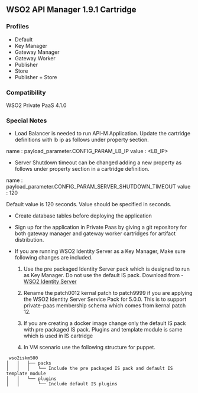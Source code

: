 ## WSO2 API Manager 1.9.1 Cartridge

### Profiles

   - Default
   - Key Manager
   - Gateway Manager
   - Gateway Worker 
   - Publisher
   - Store 
   - Publisher + Store

### Compatibility

WSO2 Private PaaS 4.1.0

### Special Notes

- Load Balancer is needed to run API-M Application. Update the cartridge definitions with lb ip as follows under property section.

name : payload_parameter.CONFIG_PARAM_LB_IP 
value : <LB_IP>

- Server Shutdown timeout can be changed adding a new property as follows under property section in a cartridge definition.

name : payload_parameter.CONFIG_PARAM_SERVER_SHUTDOWN_TIMEOUT 
value : 120 

Default value is 120 seconds. Value should be specified in seconds.

- Create database tables before deploying the application

- Sign up for the application in Private Paas by giving a git repository for both gateway manager and gateway worker
 cartridges for artifact distribution. 
 
- If you are running WSO2 Identity Server as a Key Manager, Make sure following changes are included.
  
  1. Use the pre packaged Identity Server pack which is designed to run as Key Manager. Do not use the default IS pack.
     Download from  - [WSO2 Identity Server](http://product-dist.wso2.com/downloads/api-manager/1.9.1/identity-server/wso2is-5.0.0.zip)
           
  2. Rename the patch0012 kernal patch to patch9999 if you are applying the WSO2 Identity Server Service Pack for 5.0.0.
     This is to support private-paas membership schema which comes from kernal patch 12. 
     
  3. If you are creating a docker image change only the default IS pack with pre packaged IS pack. Plugins and template module 
is same which is used in IS cartridge

  4. In VM scenario use the following structure for puppet. 

```
 wso2iskm500
│   │   ├── packs
│   │   │   └── Include the pre packaged IS pack and default IS template module
│   │   └── plugins
│   │       └── Include default IS plugins 
```